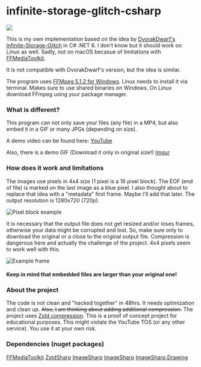 # infinite-storage-glitch-csharp

![](https://i.imgur.com/ZwUBg46.gif)

This is my own implementation based on the idea by [DvorakDwarf's Infinite-Storage-Glitch](https://github.com/DvorakDwarf/Infinite-Storage-Glitch) in C# .NET 6.
I don't know but it should work on Linux as well.
Sadly, not on macOS becasue of limitations with [FFMediaToolkit](https://github.com/radek-k/FFMediaToolkit).

It is not compatible with DvorakDwarf's version, but the idea is similar.

The program uses [FFMpeg 5.1.2 for Windows](https://www.gyan.dev/ffmpeg/builds/packages/ffmpeg-5.1.2-full_build-shared.7z). Linux needs to install it via terminal. Makes sure to use shared binaries on Windows. On Linux download FFmpeg using your package manager.

### What is different?

This program can not only save your files (any file) in a MP4, but also embed it in a GIF or many JPGs (depending on size).

A demo video can be found here: [YouTube](https://youtu.be/8UzyYN0uwlM)

Also, there is a demo GIF (Download it only in original size!) [Imgur](https://i.imgur.com/ZwUBg46.gif)

### How does it work and limitations

The images use pixels in 4x4 size (1 pixel is a 16 pixel block).
The EOF (end of file) is marked on the last image as a blue pixel. I also thought about to replace that idea with a "metadata" first frame. Maybe I'll add that later.
The output resolution is 1280x720 (720p).

![Pixel block example](https://i.imgur.com/pzIPSMt.png)

It is necessary that the output file does not get resized and/or loses frames, otherwise your data might be corrupted and lost. So, make sure only to download the original or a close to the original output file. Compression is dangerous here and actually the challenge of the project. 4x4 pixels seem to work well with this.

![Example frame](https://i.imgur.com/TIcaRLm.jpg)

#### Keep in mind that embedded files are larger than your original one!

### About the project

The code is not clean and "hacked together" in 48hrs.
It needs optimization and clean up.
~~Also, I am thinking about adding additional compression.~~
The project uses [Zstd compression](https://facebook.github.io/zstd/).
This is a proof of concept project for educational purposes. This might violate the YouTube TOS (or any other service).
You use it at your own risk.

### Dependencies (nuget packages)

[FFMediaToolkit](https://github.com/radek-k/FFMediaToolkit)
[ZstdSharp](https://github.com/oleg-st/ZstdSharp)
[ImageSharp](https://github.com/SixLabors/ImageSharp)
[ImageSharp](https://github.com/SixLabors/ImageSharp)
[ImageSharp.Drawing](https://github.com/SixLabors/ImageSharp.Drawing)